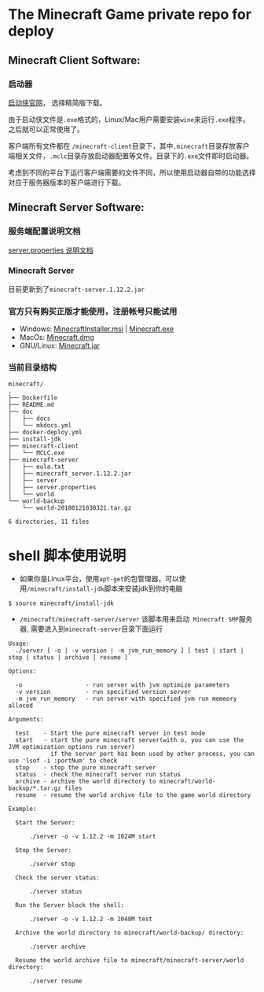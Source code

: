 # The Minecraft Game private repo for deploy

## Minecraft Client Software:

### 启动器

[启动侠官网](http://www.qidongxia.com)， 选择精简版下载。

由于启动侠文件是`.exe`格式的，Linux/Mac用户需要安装`wine`来运行`.exe`程序。之后就可以正常使用了。

客户端所有文件都在 `/minecraft-client`目录下，其中`.minecraft`目录存放客户端相关文件，`.mclc`目录存放启动器配置等文件。目录下的`.exe`文件即时启动器。

考虑到不同的平台下运行客户端需要的文件不同，所以使用启动器自带的功能选择对应于服务器版本的客户端进行下载。

## Minecraft Server Software:

### 服务端配置说明文档

[server.properties 说明文档](http://minecraft.gamepedia.com/Server.properties)

### Minecraft Server

目前更新到了`minecraft-server.1.12.2.jar`

### 官方只有购买正版才能使用，注册帐号只能试用

* Windows: [MinecraftInstaller.msi](https://launcher.mojang.com/download/MinecraftInstaller.msi) | [Minecraft.exe](https://s3.amazonaws.com/Minecraft.Download/launcher/Minecraft.exe)
* MacOs: [Minecraft.dmg](https://s3.amazonaws.com/Minecraft.Download/launcher/Minecraft.dmg) 
* GNU/Linux: [Minecraft.jar](https://s3.amazonaws.com/Minecraft.Download/launcher/Minecraft.jar)

### 当前目录结构

```
minecraft/
.
├── Dockerfile
├── README.md
├── doc
│   ├── docs
│   └── mkdocs.yml
├── docker-deploy.yml
├── install-jdk
├── minecraft-client
│   └── MCLC.exe
├── minecraft-server
│   ├── eula.txt
│   ├── minecraft_server.1.12.2.jar
│   ├── server
│   ├── server.properties
│   └── world
└── world-backup
    └── world-20180121030321.tar.gz

6 directories, 11 files
```

# shell 脚本使用说明

- 如果你是Linux平台，使用`apt-get`的包管理器，可以使用`/minecraft/install-jdk`脚本来安装jdk到你的电脑

```
$ source minecraft/install-jdk
```

- `/minecraft/minecraft-server/server` 该脚本用来启动` Minecraft SMP`服务器, 需要进入到`minecraft-server`目录下面运行

```
Usage:
  ./server [ -o | -v version | -m jvm_run_memory ] [ test | start | stop | status | archive | resume ]

Options:

  -o                  - run server with jvm optimize parameters
  -v version          - run specified version server
  -m jvm_run_memory   - run server with specified jvm run memeory alloced

Arguments:

  test    - Start the pure minecraft server in test mode
  start   - start the pure minecraft server(with o, you can use the JVM optimization options run server)
            if the server port has been used by other process, you can use 'lsof -i :portNum' to check
  stop    - stop the pure minecraft server
  status  - check the minecraft server run status
  archive - archive the world directory to minecraft/world-backup/*.tar.gz files
  resume  - resume the world archive file to the game world directory

Example:

  Start the Server:

      ./server -o -v 1.12.2 -m 1024M start

  Stop the Server:

      ./server stop

  Check the server status:

      ./server status

  Run the Server block the shell:

      ./server -o -v 1.12.2 -m 2048M test

  Archive the world directory to minecraft/world-backup/ directory:

      ./server archive

  Resume the world archive file to minecraft/minecraft-server/world directory:

      ./server resume
```

